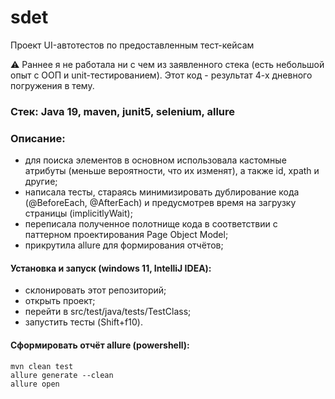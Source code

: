 # sdet

Проект UI-автотестов по предоставленным тест-кейсам

:warning: Раннее я не работала ни с чем из заявленного стека (есть небольшой опыт с ООП и unit-тестированием). Этот код - результат 4-х дневного погружения в тему.

### Стек: Java 19, maven, junit5, selenium, allure

### Описание:
- для поиска элементов в основном использовала кастомные атрибуты (меньше вероятности, что их изменят), а также id, xpath и другие;
- написала тесты, стараясь минимизировать дублирование кода (@BeforeEach, @AfterEach) и предусмотрев время на загрузку страницы (implicitlyWait);
- переписала полученное полотнище кода в соответствии с паттерном проектирования Page Object Model;
- прикрутила allure для формирования отчётов;

#### Установка и запуск (windows 11, IntelliJ IDEA):
- склонировать этот репозиторий;
- открыть проект;
- перейти в src/test/java/tests/TestClass;
- запустить тесты (Shift+f10).

#### Сформировать отчёт allure (powershell):
```
mvn clean test
allure generate --clean
allure open
```
